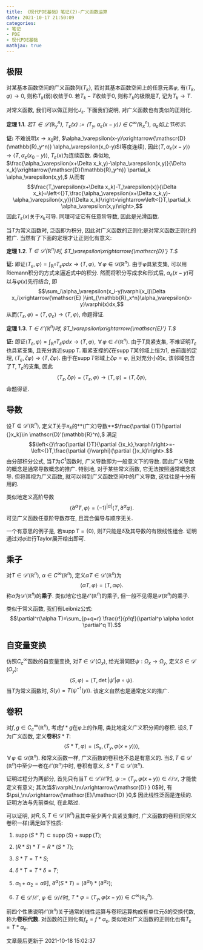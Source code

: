 ```yaml
---
title: 《现代PDE基础》笔记(2)-广义函数运算
date: 2021-10-17 21:50:09
categories: 
- 笔记
- PDE
- 现代PDE基础
mathjax: true
---
```


极限
----

对某基本函数空间的广义函数列$\{T_k\},$
若对其基本函数空间上的任意元素$\varphi,$
有$\left<{}T_k,\varphi\right>\rightarrow 0,$ 则称$T_k$(弱)收敛于$0.$
若$T_k-T$收敛于$0,$ 则称$T_k$的极限是$T,$ 记为$T_k\rightarrow T.$

对常义函数, 我们可以做正则化$J_\varepsilon.$ 下面我们说明,
对广义函数也有类似的正则化.

**定理 1.1**. *若$T\in \mathscr{D}'(\mathbb{R}_y^n),$ $T_\varepsilon(x):=\left<{}T_y,\alpha_\varepsilon(x-y)\right>\in C^\infty(\mathbb{R}_x^n),$ $\alpha_\varepsilon$如上节所示.* 

**证:** 不难说明$x\rightarrow x_0$时,
$\alpha_\varepsilon(x-y)\xrightarrow{\mathscr{D}(\mathbb{R}_y^n)} \alpha_\varepsilon(x_0-y)$(等度连续),
因此$\left<{}T,\alpha_\varepsilon(x-y)\right>\rightarrow\left<{}T,\alpha_\varepsilon(x_0-y)\right>,$
$T_\varepsilon(x)$为连续函数. 类似地,
$\frac{\alpha_\varepsilon(x+\Delta x_k,y)-\alpha_\varepsilon(x,y)}{\Delta x_k}\xrightarrow{\mathscr{D}(\mathbb{R}_y^n)} \partial_k \alpha_\varepsilon(x,y),$
从而有
$$\frac{T_\varepsilon(x+\Delta x_k)-T_\varepsilon(x)}{\Delta x_k}=\left<{}T,\frac{\alpha_\varepsilon(x+\Delta x_k,y)-\alpha_\varepsilon(x,y)}{\Delta x_k}\right>\rightarrow\left<{}T,\partial_k \alpha_\varepsilon(x,y)\right>,$$
因此$T_\varepsilon(x)$关于$x_k$可导. 同理可证它有任意阶导数,
因此是光滑函数.

当$T$为常义函数时, 泛函即为积分,
因此对广义函数的正则化是对常义函数正则化的推广.
当然有了下面的定理才让正则化有意义:

**定理 1.2**. *$T\in \mathscr{D}'(\mathbb{R}^n)$时, $T_\varepsilon\xrightarrow{\mathscr{D}'} T.$* 

**证:**
即证$\left<{}T_\varepsilon,\varphi\right>=\int_{\mathbb{R}^n} T_\varepsilon\varphi dx\rightarrow \left<{}T,\varphi\right>,$
$\,\forall\,\varphi\in \mathscr{D}(\mathbb{R}^n).$
由于$\varphi$具紧支集, 可以用Riemann积分的方式来逼近式中的积分.
然而将积分写成求和形式后,
$\alpha_\varepsilon(x-y)$可以与$\varphi(x)$先行结合, 即
$$\sum_i\alpha_\varepsilon(x_i-y)\varphi(x_i)\Delta x_i\xrightarrow{\mathscr{E} }\int_{\mathbb{R}_x^n}\alpha_\varepsilon(x-y)\varphi(x)dx,$$
从而$\left<{}T_\varepsilon,\varphi\right>=\left<{}T,\varphi_\varepsilon\right>\rightarrow \left<{}T,\varphi\right>,$
命题得证.

**定理 1.3**. *$T\in \mathscr{E}'(\mathbb{R}^n)$时, $T_\varepsilon\xrightarrow{\mathscr{E}'} T.$* 

**证:**
即证$\left<{}T_\varepsilon,\varphi\right>=\int_{\mathbb{R}^n} T_\varepsilon\varphi dx\rightarrow \left<{}T,\varphi\right>,$
$\,\forall\,\varphi\in \mathscr{E}(\mathbb{R}^n).$ 由于$T$具紧支集,
不难证明$T_\varepsilon$也具紧支集, 且充分靠近$\operatorname{supp}T.$
取紧支撑的$\zeta$在$\operatorname{supp}T$某邻域上恒为$1,$ 由前面的定理,
$\left<{}T_\varepsilon,\zeta\varphi\right>\rightarrow \left<{}T,\zeta\varphi\right>.$
由于在$\operatorname{supp}T$邻域上$\zeta\varphi=\varphi,$
且对充分小的$\varepsilon,$ 该邻域包含了$T,T_\varepsilon$的支集, 因此
$$\left<{}T_\varepsilon,\zeta\varphi\right>=\left<{}T_\varepsilon,\varphi\right>\rightarrow \left<{}T,\varphi\right>=\left<{}T,\zeta\varphi\right>,$$
命题得证.

导数
----

设$T\in\mathscr{D}'(\mathbb{R}^n),$
定义$T$关于$x_k$的**(广义)导数**$\frac{\partial {}T}{\partial {}x_k}\in \mathscr{D}'(\mathbb{R}^n),$
满足
$$\left<{}\frac{\partial {}T}{\partial {}x_k},\varphi\right>=-\left<{}T,\frac{\partial {}\varphi}{\partial {}x_k}\right>.$$
由分部积分公式, 当$T$为$C^1$函数时, 广义导数即为一般意义下的导数.
因此广义导数的概念是通常导数概念的推广. 特别地, 对于某些常义函数,
它无法按照通常概念求导. 但将其视为广义函数,
就可以得到广义函数空间中的广义导数, 这往往是十分有用的.

类似地定义高阶导数
$$\left<{}\partial^\alpha T,\varphi\right>=(-1)^{|\alpha|}\left<{}T,\partial^\alpha \varphi\right>.$$
可见广义函数任意阶导数存在, 且混合偏导与顺序无关.

一个有意思的例子是, 若$\operatorname{supp}T=\{0\},$
则$T$只能是$\delta$及其导数的有限线性组合.
证明通过对$\varphi$进行Taylor展开给出即可.

乘子
----

对$T\in \mathscr{D}'(\mathbb{R}^n),$ $\alpha\in C^\infty(\mathbb{R}^n),$
定义$\alpha T\in \mathscr{D}'(\mathbb{R}^n)$为
$$\left<{}\alpha T,\varphi\right>=\left<{}T,\alpha\varphi\right>.$$
称$\alpha$为$\mathscr{D}'(\mathbb{R}^n)$的**乘子**.
类似地它也是$\mathscr{E}'(\mathbb{R}^n)$的乘子,
但一般不见得是$\mathscr{S}(\mathbb{R}^n)$的乘子.

类似于常义函数, 我们有Leibniz公式:
$$\partial^r(\alpha T)=\sum_{p+q=r} \frac{r!}{p!q!}(\partial^p \alpha \cdot \partial^q T).$$

自变量变换
----------

仿照$C_c^\infty$函数的自变量变换, 对$T\in \mathscr{D}'(\Omega_x),$
给光滑同胚$\psi:\Omega_x\rightarrow \Omega_y,$
定义$S\in \mathscr{D}'(O_y):$
$$\left<{}S,\varphi\right>=\left<{}T,\det|\psi'|\varphi\circ\psi\right>.$$
当$T$为常义函数时, $S(y)=T(\psi^{-1}(y)).$ 该定义自然也是通常定义的推广.

卷积
----

对$f,g\in C_c^\infty(\mathbb{R}^n),$ 考虑$f\ast g$在$\varphi$上的作用,
类比地定义广义积分间的卷积. 设$S,T$为广义函数, 定义**卷积**$S\ast T:$
$$\left<{}S\ast T,\varphi\right>=\left<{}S_x,\left<{}T_y,\varphi(x+y)\right>\right>,$$
$\,\forall\,\varphi\in \mathscr{D}(\mathbb{R}^n).$ 和常义函数一样,
广义函数的卷积也不总是有意义的.
当$S,T\in \mathscr{D}'(\mathbb{R}^n)$中至少一者在$\mathscr{E}'(\mathbb{R}^n)$中时,
卷积有意义, $S\ast T\in \mathscr{D}'(\mathbb{R}^n).$

证明过程分为两部分, 首先只有当$T\in \mathscr{D}'/\mathscr{E}'$时,
$\psi:=\left<{}T_y,\varphi(x+y)\right>\in \mathscr{E}/\mathscr{D},$
才能使定义有意义; 其次当$\varphi_\nu\xrightarrow{\mathscr{D} } 0$时,
有$\psi_\nu\xrightarrow{\mathscr{E}/\mathscr{D} }0,$
因此线性泛函是连续的. 证明方法与先前类似, 在此略过.

可以证明,
对$R,S,T\in \mathscr{D}'(\mathbb{R}^n)$且其中至少两个具紧支集时,
广义函数的卷积(同常义卷积一样)满足如下性质:

1.  $\operatorname{supp}(S\ast T)\subset \operatorname{supp}(S)+\operatorname{supp}(T);$

2.  $(R\ast S)\ast T=R\ast (S\ast T);$

3.  $S\ast T=T\ast S;$

4.  $\delta\ast T=T\ast \delta=T;$

5.  $\alpha_1+\alpha_2=\alpha$时,
    $\partial^\alpha(S\ast T)=(\partial^{\alpha_1})\ast (\partial^{\alpha_2});$

6.  $T\in \mathscr{D}'/\mathscr{E}',$
    $\varphi\in \mathscr{D}/\mathscr{E}$时,
    $T\ast \varphi=\left<{}T_y,\varphi(x-y)\right>\in C^\infty(\mathbb{R}_x^n).$

前四个性质说明$\mathscr{E}'(\mathbb{R}^n)$关于通常的线性运算与卷积运算构成有单位元$\delta$的交换代数,
称为**卷积代数**. 对函数的正则化有$f_\varepsilon=f\ast \alpha_\varepsilon,$
类似地对广义函数的正则化也有$T_\varepsilon=T\ast \alpha_\varepsilon.$

文章最后更新于 2021-10-18 15:02:37 
